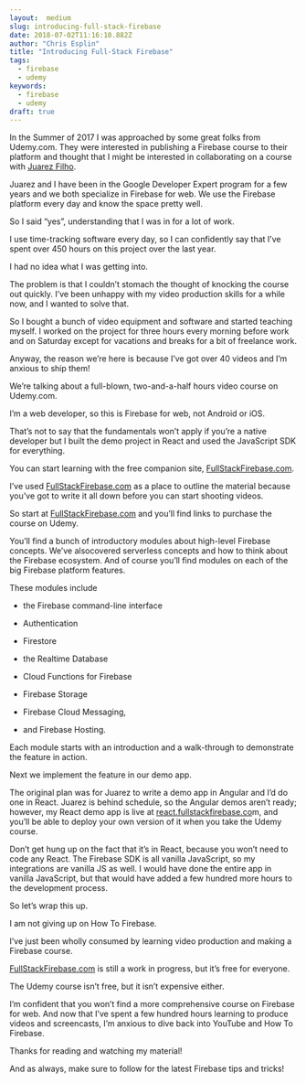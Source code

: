 ```yaml
---
layout:  medium
slug: introducing-full-stack-firebase
date: 2018-07-02T11:16:10.882Z
author: "Chris Esplin"
title: "Introducing Full-Stack Firebase"
tags:
  - firebase
  - udemy
keywords:
  - firebase
  - udemy
draft: true
---
```


In the Summer of 2017 I was approached by some great folks from Udemy.com. They were interested in publishing a Firebase course to their platform and thought that I might be interested in collaborating on a course with [Juarez Filho](https://twitter.com/juarezpaf).

Juarez and I have been in the Google Developer Expert program for a few years and we both specialize in Firebase for web. We use the Firebase platform every day and know the space pretty well.

So I said “yes”, understanding that I was in for a lot of work.

I use time-tracking software every day, so I can confidently say that I’ve spent over 450 hours on this project over the last year.

I had no idea what I was getting into.

The problem is that I couldn’t stomach the thought of knocking the course out quickly. I’ve been unhappy with my video production skills for a while now, and I wanted to solve that.

So I bought a bunch of video equipment and software and started teaching myself. I worked on the project for three hours every morning before work and on Saturday except for vacations and breaks for a bit of freelance work.

Anyway, the reason we’re here is because I’ve got over 40 videos and I’m anxious to ship them!

We’re talking about a full-blown, two-and-a-half hours video course on Udemy.com.

I’m a web developer, so this is Firebase for web, not Android or iOS.

That’s not to say that the fundamentals won’t apply if you’re a native developer but I built the demo project in React and used the JavaScript SDK for everything.

You can start learning with the free companion site, [FullStackFirebase.com](https://www.fullstackfirebase.com/).

I’ve used [FullStackFirebase.com](https://www.fullstackfirebase.com/) as a place to outline the material because you’ve got to write it all down before you can start shooting videos.

So start at [FullStackFirebase.com](https://www.fullstackfirebase.com/) and you’ll find links to purchase the course on Udemy.

You’ll find a bunch of introductory modules about high-level Firebase concepts. We’ve alsocovered serverless concepts and how to think about the Firebase ecosystem. And of course you’ll find modules on each of the big Firebase platform features.

These modules include

* the Firebase command-line interface

* Authentication

* Firestore

* the Realtime Database

* Cloud Functions for Firebase

* Firebase Storage

* Firebase Cloud Messaging,

* and Firebase Hosting.

Each module starts with an introduction and a walk-through to demonstrate the feature in action.

Next we implement the feature in our demo app.

The original plan was for Juarez to write a demo app in Angular and I’d do one in React. Juarez is behind schedule, so the Angular demos aren’t ready; however, my React demo app is live at [react.fullstackfirebase.co](https://react.fullstackfirebase.com/)m, and you’ll be able to deploy your own version of it when you take the Udemy course.

Don’t get hung up on the fact that it’s in React, because you won’t need to code any React. The Firebase SDK is all vanilla JavaScript, so my integrations are vanilla JS as well. I would have done the entire app in vanilla JavaScript, but that would have added a few hundred more hours to the development process.

So let’s wrap this up.

I am not giving up on How To Firebase.

I’ve just been wholly consumed by learning video production and making a Firebase course.

[FullStackFirebase.com](https://www.fullstackfirebase.com/) is still a work in progress, but it’s free for everyone.

The Udemy course isn’t free, but it isn’t expensive either.

I’m confident that you won’t find a more comprehensive course on Firebase for web. And now that I’ve spent a few hundred hours learning to produce videos and screencasts, I’m anxious to dive back into YouTube and How To Firebase.

Thanks for reading and watching my material!

And as always, make sure to follow for the latest Firebase tips and tricks!